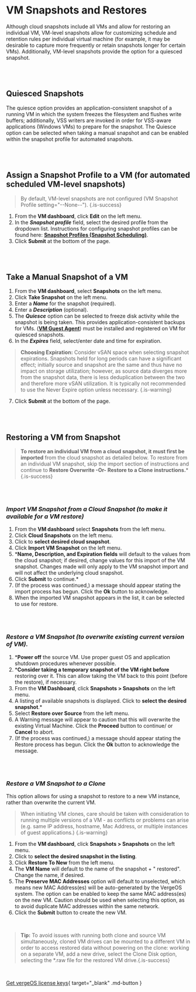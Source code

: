 

# VM Snapshots and Restores

Although cloud snapshots include all VMs and allow for restoring an individual VM, VM-level snapshots allow for customizing schedule and retention rules per individual virtual machine (for example, it may be desirable to capture more frequently or retain snapshots longer for certain VMs). Additionally, VM-level snapshots provide the option for a quiesced snapshot.

<br>
<br>

## Quiesced Snapshots

The quiesce option provides an application-consistent snapshot of a running VM in which the system freezes the filesystem and flushes write buffers; additionally, VSS writers are invoked in order for VSS-aware applications (Windows VMs) to prepare for the snapshot. The Quiesce option can be selected when taking a manual snapshot and can be enabled within the snapshot profile for automated snapshots.

<br>
<br>

## Assign a Snapshot Profile to a VM (for automated scheduled VM-level snapshots)

>  By default, VM-level snapshots are not configured (VM Snapshot Profile setting="--None--"). {.is-success}

1.  From the **VM dashboard**, click **Edit** on the left menu.
2.  In the ***Snapshot profile*** field, select the desired profile from the dropdown list. Instructions for configuring snapshot profiles can be found here: [**Snapshot Profiles (Snapshot Scheduling)**](/docs/product-guide/snapshot-profiles).
3.  Click **Submit** at the bottom of the page.


<br>
<br>

## Take a Manual Snapshot of a VM

1.  From the **VM dashboard**, select **Snapshots** on the left menu.
2.  Click **Take Snapshot** on the left menu.
3.  Enter a ***Name*** for the snapshot (required).
4.  Enter a ***Description*** (optional).
5.  The ***Quiesce*** option can be selected to freeze disk activity while the snapshot is being taken. This provides application-consistent backups for VMs. ([**VM Guest Agent**](/docs/product-guide/VMguestagent)) must be installed and registered on VM for quiesced snapshots.
6.  In the ***Expires*** field, select/enter date and time for expiration.

> **Choosing Expiration:** Consider vSAN space when selecting snapshot expirations. Snapshots held for long periods can have a significant effect; initially source and snapshot are the same and thus have no impact on storage utilization; however, as source data diverges more from the snapshot data, there is less deduplication between the two and therefore more vSAN utilization. It is typically not recommended to use the Never Expire option unless necessary. {.is-warning}

7.  Click **Submit** at the bottom of the page.

<br>
<br>

## Restoring a VM from Snapshot

> **To restore an individual VM from a cloud snapshot, it must first be imported** from the cloud snapshot as detailed below. To restore from an individual VM snapshot, skip the import section of instructions and continue to **Restore Overwrite -Or- Restore to a Clone instructions.*** {.is-success}

<br>
<br>

### *Import VM Snapshot from a Cloud Snapshot (to make it available for a VM restore)*

1.  From the **VM dashboard** select **Snapshots** from the left menu.
2.  Click **Cloud Snapshots** on the left menu.
3.  Click to **select desired cloud snapshot**.
4.  Click **Import VM Snapshot** on the left menu.
5.  ***Name, Description, and Expiration fields** will default to the values from the cloud snapshot; if desired, change values for this import of the VM snapshot. Changes made will only apply to the VM snapshot import and will not affect the underlying cloud snapshot.
6.  Click **Submit** to continue.*
7.  (If the process was continued,) a message should appear stating the import process has begun. Click the **Ok** button to acknowledge.
8.  When the imported VM snapshot appears in the list, it can be selected to use for restore.

<br>
<br>

### *Restore a VM Snapshot (to overwrite existing current version of VM).*

1.  ***Power off** the source VM. Use proper guest OS and application shutdown procedures whenever possible.
2.  ***Consider taking a temporary snapshot of the VM right before** restoring over it. This can allow taking the VM back to this point (before the restore), if necessary.
3.  From the **VM Dashboard**, click **Snapshots > Snapshots** on the left menu.
4.  A listing of available snapshots is displayed. Click to **select the desired snapshot**.*
5.  Select **Restore over Source** from the left menu.
6.  A Warning message will appear to caution that this will overwrite the existing Virtual Machine. Click the **Proceed** button to continue/ or **Cancel** to abort.
7.  (If the process was continued,) a message should appear stating the Restore process has begun. Click the **Ok** button to acknowledge the message.

<br>
<br>

### *Restore a VM Snapshot to a Clone*
This option allows for using a snapshot to restore to a new VM instance, rather than overwrite the current VM.


> When initiating VM clones, care should be taken with consideration to running multiple versions of a VM - as conflicts or problems can arise (e.g. same IP address, hostname, Mac Address, or multiple instances of guest applications.) {.is-warning}

1.  From the **VM dashboard**, click **Snapshots > Snapshots** on the left menu.
2.  Click to **select the desired snapshot in the listing**.
3.  Click **Restore To New** from the left menu.
4.  The **VM Name** will default to the name of the snapshot + " restored". Change the name, if desired.
5.  The **Preserve MAC Addresses** option will default to unselected, which means new MAC Address(es) will be auto-generated by the VergeOS system. The option can be enabled to keep the same MAC address(es) on the new VM. Caution should be used when selecting this option, as to avoid duplicate MAC addresses within the same network.
6.  Click the **Submit** button to create the new VM.
<br>

> **Tip:** To avoid issues with running both clone and source VM simultaneously, cloned VM drives can be mounted to a different VM in order to access restored data without powering on the clone: working on a separate VM, add a new drive, select the Clone Disk option, selecting the *.raw file for the restored VM drive.{.is-success}


<br>

[Get vergeOS license keys](https://www.verge.io/test-drive){ target="_blank" .md-button }
